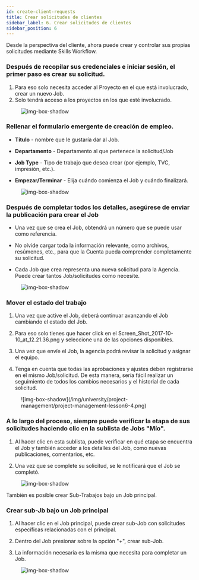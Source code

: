 ```yaml
---
id: create-client-requests
title: Crear solicitudes de clientes
sidebar_label: 6. Crear solicitudes de clientes
sidebar_position: 6
---
```


Desde la perspectiva del cliente, ahora puede crear y controlar sus propias solicitudes mediante Skills Workflow.

### Después de recopilar sus credenciales e iniciar sesión, el primer paso es crear su solicitud.

1. Para eso solo necesita acceder al Proyecto en el que está involucrado, crear un nuevo Job.
2. Solo tendrá acceso a los proyectos en los que esté involucrado.

<figure>

![img-box-shadow](/img/university/project-management/project-management-lesson6-1.png)

<figcaption></figcaption>
</figure>

### Rellenar el formulario emergente de creación de empleo.

- **Título** - nombre que le gustaría dar al Job.

- **Departamento** - Departamento al que pertenece la solicitud/Job

- **Job Type** - Tipo de trabajo que desea crear (por ejemplo, TVC, impresión, etc.).

- **Empezar/Terminar** - Elija cuándo comienza el Job y cuándo finalizará.

<figure>

![img-box-shadow](/img/university/project-management/project-management-lesson6-2.png)

<figcaption></figcaption>
</figure>

### Después de completar todos los detalles, asegúrese de enviar la publicación para crear el Job

- Una vez que se crea el Job, obtendrá un número que se puede usar como referencia.

- No olvide cargar toda la información relevante, como archivos, resúmenes, etc., para que la Cuenta pueda comprender completamente su solicitud.

- Cada Job que crea representa una nueva solicitud para la Agencia. Puede crear tantos Job/solicitudes como necesite.

<figure>

![img-box-shadow](/img/university/project-management/project-management-lesson6-3.png)

<figcaption></figcaption>
</figure>

### Mover el estado del trabajo

1. Una vez que active el Job, deberá continuar avanzando el Job cambiando el estado del Job.

2. Para eso solo tienes que hacer click en el Screen_Shot_2017-10-10_at_12.21.36.png y seleccione una de las opciones disponibles.

3. Una vez que envíe el Job, la agencia podrá revisar la solicitud y asignar el equipo.

4. Tenga en cuenta que todas las aprobaciones y ajustes deben registrarse en el mismo Job/solicitud. De esta manera, sería fácil realizar un seguimiento de todos los cambios necesarios y el historial de cada solicitud.


<figure>
![img-box-shadow](/img/university/project-management/project-management-lesson6-4.png)

<figcaption></figcaption>
</figure>

### A lo largo del proceso, siempre puede verificar la etapa de sus solicitudes haciendo clic en la sublista de Jobs "Mío".

1. Al hacer clic en esta sublista, puede verificar en qué etapa se encuentra el Job y también acceder a los detalles del Job, como nuevas publicaciones, comentarios, etc.

2. Una vez que se complete su solicitud, se le notificará que el Job se completó.

<figure>

![img-box-shadow](/img/university/project-management/project-management-lesson6-5.png)

<figcaption></figcaption>
</figure>

También es posible crear Sub-Trabajos bajo un Job principal.

### Crear sub-Jb bajo un Job principal

1. Al hacer clic en el Job principal, puede crear sub-Job con solicitudes específicas relacionadas con el principal.

2. Dentro del Job presionar sobre la opción "+", crear sub-Job.

3. La información necesaria es la misma que necesita para completar un Job.
<figure>

![img-box-shadow](/img/university/project-management/project-management-lesson6-6.png)

<figcaption></figcaption>
</figure>
